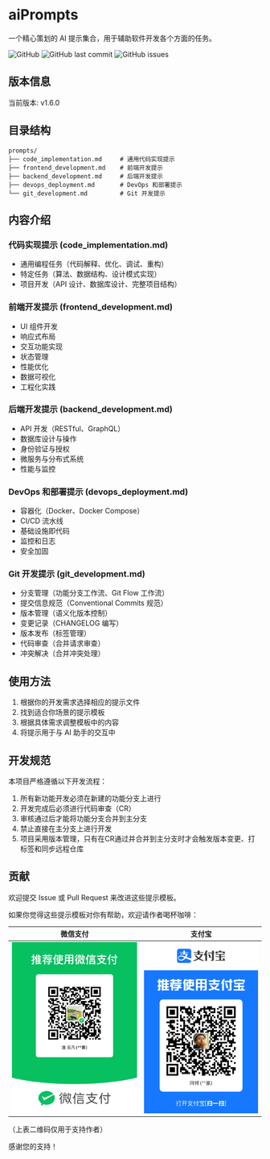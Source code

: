 # aiPrompts

一个精心策划的 AI 提示集合，用于辅助软件开发各个方面的任务。

![GitHub](https://img.shields.io/github/license/axfinn/aiPrompts)
![GitHub last commit](https://img.shields.io/github/last-commit/axfinn/aiPrompts)
![GitHub issues](https://img.shields.io/github/issues/axfinn/aiPrompts)

## 版本信息

当前版本: v1.6.0

## 目录结构

```text
prompts/
├── code_implementation.md     # 通用代码实现提示
├── frontend_development.md    # 前端开发提示
├── backend_development.md     # 后端开发提示
├── devops_deployment.md       # DevOps 和部署提示
└── git_development.md         # Git 开发提示
```

## 内容介绍

### 代码实现提示 (code_implementation.md)

- 通用编程任务（代码解释、优化、调试、重构）
- 特定任务（算法、数据结构、设计模式实现）
- 项目开发（API 设计、数据库设计、完整项目结构）

### 前端开发提示 (frontend_development.md)

- UI 组件开发
- 响应式布局
- 交互功能实现
- 状态管理
- 性能优化
- 数据可视化
- 工程化实践

### 后端开发提示 (backend_development.md)

- API 开发（RESTful、GraphQL）
- 数据库设计与操作
- 身份验证与授权
- 微服务与分布式系统
- 性能与监控

### DevOps 和部署提示 (devops_deployment.md)

- 容器化（Docker、Docker Compose）
- CI/CD 流水线
- 基础设施即代码
- 监控和日志
- 安全加固

### Git 开发提示 (git_development.md)

- 分支管理（功能分支工作流、Git Flow 工作流）
- 提交信息规范（Conventional Commits 规范）
- 版本管理（语义化版本控制）
- 变更记录（CHANGELOG 编写）
- 版本发布（标签管理）
- 代码审查（合并请求审查）
- 冲突解决（合并冲突处理）

## 使用方法

1. 根据你的开发需求选择相应的提示文件
2. 找到适合你场景的提示模板
3. 根据具体需求调整模板中的内容
4. 将提示用于与 AI 助手的交互中

## 开发规范

本项目严格遵循以下开发流程：

1. 所有新功能开发必须在新建的功能分支上进行
2. 开发完成后必须进行代码审查（CR）
3. 审核通过后才能将功能分支合并到主分支
4. 禁止直接在主分支上进行开发
5. 项目采用版本管理，只有在CR通过并合并到主分支时才会触发版本变更、打标签和同步远程仓库

## 贡献

欢迎提交 Issue 或 Pull Request 来改进这些提示模板。

如果你觉得这些提示模板对你有帮助，欢迎请作者喝杯咖啡：

| 微信支付 | 支付宝 |
| --- | --- |
| ![微信支付二维码](./img/wxpay.JPG) | ![支付宝二维码](./img/alipay.JPG) |

（上表二维码仅用于支持作者）

感谢您的支持！